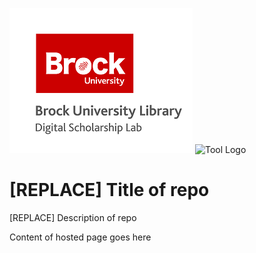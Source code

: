 ![DSL Logo][dsllogo]  ![Tool Logo][toollogo]


# [REPLACE] Title of repo
 [REPLACE] Description of repo
 
 
 Content of hosted page goes here











[dsllogo]: dsl_logo.png
[toollogo]: LOGO-FILENAME-HERE
